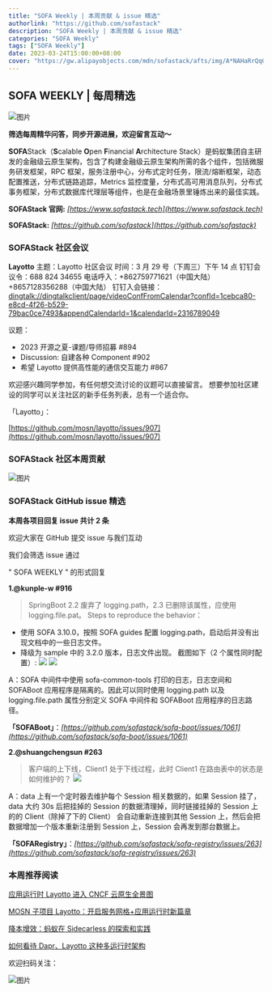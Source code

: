 ```yaml
---
title: "SOFA Weekly | 本周贡献 & issue 精选"
authorlink: "https://github.com/sofastack"
description: "SOFA Weekly | 本周贡献 & issue 精选"
categories: "SOFA Weekly"
tags: ["SOFA Weekly"]
date: 2023-03-24T15:00:00+08:00
cover: "https://gw.alipayobjects.com/mdn/sofastack/afts/img/A*NAHaRrQqGzAAAAAAAAAAAAAAARQnAQ"
---
```


## SOFA WEEKLY | 每周精选

![图片](https://p3-juejin.byteimg.com/tos-cn-i-k3u1fbpfcp/1e08fca65f7643c783d33f590bb41d5a~tplv-k3u1fbpfcp-zoom-1.image)

**筛选每周精华问答，同步开源进展，欢迎留言互动～**

**SOFA**Stack（**S**calable **O**pen **F**inancial **A**rchitecture Stack）是蚂蚁集团自主研发的金融级云原生架构，包含了构建金融级云原生架构所需的各个组件，包括微服务研发框架，RPC 框架，服务注册中心，分布式定时任务，限流/熔断框架，动态配置推送，分布式链路追踪，Metrics 监控度量，分布式高可用消息队列，分布式事务框架，分布式数据库代理层等组件，也是在金融场景里锤炼出来的最佳实践。

**SOFAStack 官网:** *[https://www.sofastack.tech](https://www.sofastack.tech)*

**SOFAStack:** *[https://github.com/sofastack](https://github.com/sofastack)*

### SOFAStack 社区会议

**Layotto**
主题：Layotto 社区会议
时间：3 月 29 号（下周三）下午 14 点
钉钉会议令：688 824 34655
电话呼入：+862759771621（中国大陆）+8657128356288（中国大陆）
钉钉入会链接：[dingtalk://dingtalkclient/page/videoConfFromCalendar?confId=1cebca80-e8cd-4f26-b529-79bac0ce7493&appendCalendarId=1&calendarId=2316789049](dingtalk://dingtalkclient/page/videoConfFromCalendar?confId=1cebca80-e8cd-4f26-b529-79bac0ce7493&appendCalendarId=1&calendarId=2316789049)

议题：

- 2023 开源之夏-课题/导师招募 #894
- Discussion: 自建各种 Component #902
- 希望 Layotto 提供高性能的通信交互能力 #867

欢迎感兴趣同学参加，有任何想交流讨论的议题可以直接留言。
想要参加社区建设的同学可以关注社区的新手任务列表，总有一个适合你。

「Layotto」：

[https://github.com/mosn/layotto/issues/907](https://github.com/mosn/layotto/issues/907)

### SOFAStack 社区本周贡献

![图片](https://mdn.alipayobjects.com/huamei_soxoym/afts/img/A*IRkqSKufVB4AAAAAAAAAAAAADrGAAQ/original)

### SOFAStack GitHub issue 精选

**本周各项目回复 issue 共计 2 条**

欢迎大家在 GitHub 提交 issue 与我们互动

我们会筛选 issue 通过

" SOFA WEEKLY " 的形式回复

**1.@kunple-w  #916**

> SpringBoot 2.2 废弃了 logging.path，2.3 已删除该属性，应使用 logging.file.pat。
Steps to reproduce the behavior：

- 使用 SOFA 3.10.0，按照 SOFA guides 配置 logging.path，启动后并没有出现文档中的一些日志文件。
- 降级为 sample 中的 3.2.0 版本，日志文件出现。
截图如下（2 个属性同时配置）:
![](https://mdn.alipayobjects.com/huamei_soxoym/afts/img/A*5dIhTbzK7KcAAAAAAAAAAAAADrGAAQ/original)
![](https://mdn.alipayobjects.com/huamei_soxoym/afts/img/A*5dIhTbzK7KcAAAAAAAAAAAAADrGAAQ/original)

A：SOFA 中间件中使用 sofa-common-tools 打印的日志，日志空间和 SOFABoot 应用程序是隔离的。因此可以同时使用 logging.path 以及 logging.file.path 属性分别定义 SOFA 中间件和 SOFABoot 应用程序的日志路径。

**「SOFABoot」**：*[https://github.com/sofastack/sofa-boot/issues/1061](https://github.com/sofastack/sofa-boot/issues/1061)*

**2.@shuangchengsun  #263**

> 客户端的上下线，Client1 处于下线过程，此时 Client1 在路由表中的状态是如何维护的？
![](https://mdn.alipayobjects.com/huamei_soxoym/afts/img/A*dsAsSK7YdF8AAAAAAAAAAAAADrGAAQ/original)

A：data 上有一个定时器去维护每个 Session 相关数据的，如果 Session 挂了，data 大约 30s 后把挂掉的 Session 的数据清理掉，同时链接挂掉的 Session 上的的 Client（除掉了下的 Client） 会自动重新连接到其他 Session 上，然后会把数据增加一个版本重新注册到 Session 上，Session 会再发到那台数据上。

**「SOFARegistry」**：*[https://github.com/sofastack/sofa-registry/issues/263](https://github.com/sofastack/sofa-registry/issues/263)*

### 本周推荐阅读

[应用运行时 Layotto 进入 CNCF 云原生全景图](https://mp.weixin.qq.com/s?__biz=MzUzMzU5Mjc1Nw==&mid=2247501562&idx=1&sn=67f6fdf0d630ffefc1635b82651a1b2f&chksm=faa32920cdd4a03604cff93e9de80df78094a4211dee0d34409ec8a6edbf3d043615e9e7431d&scene=21)

[MOSN 子项目 Layotto：开启服务网格+应用运行时新篇章](https://mp.weixin.qq.com/s?__biz=MzUzMzU5Mjc1Nw==&mid=2247488835&idx=1&sn=d645b9abc866048e679b56bfe3b72482&chksm=faa0fa99cdd7738ff1749ae75b1670f953c92b70dcf0358337977438fd74b632b21a7b17ece3&scene=21)

[降本增效：蚂蚁在 Sidecarless 的探索和实践](https://mp.weixin.qq.com/s?__biz=MzUzMzU5Mjc1Nw==&mid=2247517989&idx=1&sn=1b49b68c9281d0c2514fa4caa38284fb&chksm=faa368ffcdd4e1e9fa5361d6ea376bbc426272c7a32250cc67ae27dcd84a6113b4a016a1518d&scene=21)

[如何看待 Dapr、Layotto 这种多运行时架构](https://mp.weixin.qq.com/s?__biz=MzUzMzU5Mjc1Nw==&mid=2247510516&idx=1&sn=eff21915cd0ac1a8c8e3f126b549a605&chksm=faa3462ecdd4cf38ab6ab0c7201902fb53d54cea4865f9b7d7cdcdc7eaa00cf354d8b05e5393&scene=21)

欢迎扫码关注：

![图片](https://p3-juejin.byteimg.com/tos-cn-i-k3u1fbpfcp/e19d0a6d7f734ad6a585cde82ae4f3bf~tplv-k3u1fbpfcp-zoom-1.image)
